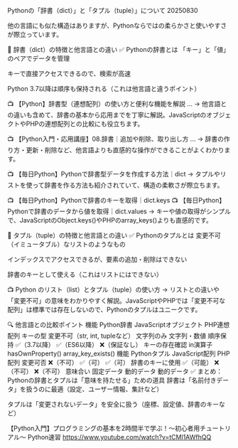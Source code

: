 Pythonの「辞書（dict）」と「タプル（tuple）」について 20250830

他の言語にも似た構造はありますが、Pythonならではの柔らかさと使いやすさが際立っています。

🧠 辞書（dict）の特徴と他言語との違い
✅ Pythonの辞書とは
「キー」と「値」のペアでデータを管理

キーで直接アクセスできるので、検索が高速

Python 3.7以降は順序も保持される（これは他言語と違うポイント）

📺 【Python】辞書型（連想配列）の使い方と便利な機能を解説 ... → 他言語との違いも含めて、辞書の基本から応用までを丁寧に解説。JavaScriptのオブジェクトやPHPの連想配列との比較にも役立ちます。

📺 【Python入門・応用講座】08.辞書｜追加や削除、取り出し方 ... → 辞書の作り方・更新・削除など、他言語よりも直感的な操作ができることがよくわかります。

📺 【毎日Python】Pythonで辞書型データを作成する方法｜dict → タプルやリストを使って辞書を作る方法も紹介されていて、構造の柔軟さが際立ちます。

📺 【毎日Python】Pythonで辞書のキーを取得｜dict.keys 📺 【毎日Python】Pythonで辞書のデータから値を取得｜dict.values → キーや値の取得がシンプルで、JavaScriptのObject.keys()やPHPのarray_keys()よりも直感的です。

🧩 タプル（tuple）の特徴と他言語との違い
✅ Pythonのタプルとは
変更不可（イミュータブル）なリストのようなもの

インデックスでアクセスできるが、要素の追加・削除はできない

辞書のキーとして使える（これはリストにはできない）

📺 Python のリスト（list）とタプル（tuple）の使い方 → リストとの違いや「変更不可」の意味をわかりやすく解説。JavaScriptやPHPでは「変更不可な配列」は標準では存在しないので、Pythonのタプルはユニークです。

🔍 他言語との比較ポイント
機能	Python辞書	JavaScriptオブジェクト	PHP連想配列
キーの型	変更不可（str, int, tupleなど）	文字列のみ	文字列・数値
順序保持	✅（3.7以降）	✅（ES6以降）	❌（保証なし）
キーの存在確認	in演算子	hasOwnProperty()	array_key_exists()
機能	Pythonタプル	JavaScript配列	PHP配列
変更可否	❌（不可）	✅（可）	✅（可）
辞書のキーに使用	✅（可能）	❌（不可）	❌（不可）
意味合い	固定データ	動的データ	動的データ
✅ まとめ：Pythonの辞書とタプルは「意味を持たせる」ための道具
辞書は「名前付きデータ」を扱うのに最適（設定、ユーザー情報、集計など）

タプルは「変更されないデータ」を安全に扱う（座標、設定値、辞書のキーなど）

【Python入門】プログラミングの基本を2時間半で学ぶ！〜初心者用チュートリアル〜 Python速習
https://www.youtube.com/watch?v=tCMl1AWfhQQ